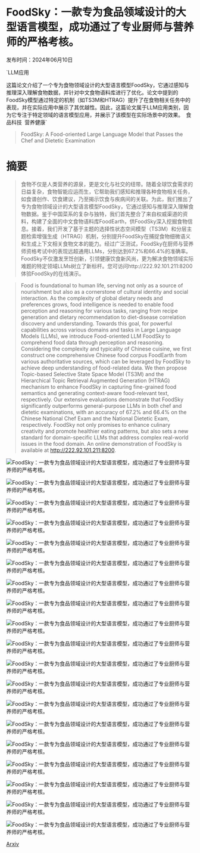 # FoodSky：一款专为食品领域设计的大型语言模型，成功通过了专业厨师与营养师的严格考核。

发布时间：2024年06月10日

`LLM应用

这篇论文介绍了一个专为食物领域设计的大型语言模型FoodSky，它通过感知与推理深入理解食物数据，并针对中文食物语料库进行了优化。论文中提到的FoodSky模型通过特定的机制（如TS3M和HTRAG）提升了在食物相关任务中的表现，并在实际应用中展示了其优越性。因此，这篇论文属于LLM应用类别，因为它专注于特定领域的语言模型应用，并展示了该模型在实际场景中的效果。` `食品科技` `营养健康`

> FoodSky: A Food-oriented Large Language Model that Passes the Chef and Dietetic Examination

# 摘要

> 食物不仅是人类营养的源泉，更是文化与社交的纽带。随着全球饮食需求的日益复杂，食物智能应运而生，它帮助我们感知和推理各种食物相关任务，如食谱创作、饮食建议，乃至揭示饮食与疾病间的关联。为此，我们推出了专为食物领域设计的大型语言模型FoodSky，它通过感知与推理深入理解食物数据。鉴于中国菜系的复杂与独特，我们首先整合了来自权威渠道的资料，构建了全面的中文食物语料库FoodEarth，供FoodSky深入挖掘食物信息。接着，我们开发了基于主题的选择性状态空间模型（TS3M）和分层主题检索增强生成（HTRAG）机制，分别提升FoodSky在捕捉食物细微语义和生成上下文相关食物文本的能力。经过广泛测试，FoodSky在厨师与营养师资格考试中的表现远超通用LLMs，分别达到67.2%和66.4%的准确率。FoodSky不仅激发烹饪创新，引领健康饮食新风尚，更为解决食物领域实际难题的特定领域LLMs树立了新标杆。您可访问http://222.92.101.211:8200体验FoodSky的在线演示。

> Food is foundational to human life, serving not only as a source of nourishment but also as a cornerstone of cultural identity and social interaction. As the complexity of global dietary needs and preferences grows, food intelligence is needed to enable food perception and reasoning for various tasks, ranging from recipe generation and dietary recommendation to diet-disease correlation discovery and understanding. Towards this goal, for powerful capabilities across various domains and tasks in Large Language Models (LLMs), we introduce Food-oriented LLM FoodSky to comprehend food data through perception and reasoning. Considering the complexity and typicality of Chinese cuisine, we first construct one comprehensive Chinese food corpus FoodEarth from various authoritative sources, which can be leveraged by FoodSky to achieve deep understanding of food-related data. We then propose Topic-based Selective State Space Model (TS3M) and the Hierarchical Topic Retrieval Augmented Generation (HTRAG) mechanism to enhance FoodSky in capturing fine-grained food semantics and generating context-aware food-relevant text, respectively. Our extensive evaluations demonstrate that FoodSky significantly outperforms general-purpose LLMs in both chef and dietetic examinations, with an accuracy of 67.2% and 66.4% on the Chinese National Chef Exam and the National Dietetic Exam, respectively. FoodSky not only promises to enhance culinary creativity and promote healthier eating patterns, but also sets a new standard for domain-specific LLMs that address complex real-world issues in the food domain. An online demonstration of FoodSky is available at http://222.92.101.211:8200.

![FoodSky：一款专为食品领域设计的大型语言模型，成功通过了专业厨师与营养师的严格考核。](../../../paper_images/2406.10261/introduction.png)

![FoodSky：一款专为食品领域设计的大型语言模型，成功通过了专业厨师与营养师的严格考核。](../../../paper_images/2406.10261/x1.png)

![FoodSky：一款专为食品领域设计的大型语言模型，成功通过了专业厨师与营养师的严格考核。](../../../paper_images/2406.10261/data_source.png)

![FoodSky：一款专为食品领域设计的大型语言模型，成功通过了专业厨师与营养师的严格考核。](../../../paper_images/2406.10261/x2.png)

![FoodSky：一款专为食品领域设计的大型语言模型，成功通过了专业厨师与营养师的严格考核。](../../../paper_images/2406.10261/topics.png)

![FoodSky：一款专为食品领域设计的大型语言模型，成功通过了专业厨师与营养师的严格考核。](../../../paper_images/2406.10261/method.png)

![FoodSky：一款专为食品领域设计的大型语言模型，成功通过了专业厨师与营养师的严格考核。](../../../paper_images/2406.10261/x3.png)

![FoodSky：一款专为食品领域设计的大型语言模型，成功通过了专业厨师与营养师的严格考核。](../../../paper_images/2406.10261/x4.png)

![FoodSky：一款专为食品领域设计的大型语言模型，成功通过了专业厨师与营养师的严格考核。](../../../paper_images/2406.10261/x5.png)

![FoodSky：一款专为食品领域设计的大型语言模型，成功通过了专业厨师与营养师的严格考核。](../../../paper_images/2406.10261/teenager.png)

![FoodSky：一款专为食品领域设计的大型语言模型，成功通过了专业厨师与营养师的严格考核。](../../../paper_images/2406.10261/cook.png)

![FoodSky：一款专为食品领域设计的大型语言模型，成功通过了专业厨师与营养师的严格考核。](../../../paper_images/2406.10261/infant.png)

![FoodSky：一款专为食品领域设计的大型语言模型，成功通过了专业厨师与营养师的严格考核。](../../../paper_images/2406.10261/sportspeople.png)

![FoodSky：一款专为食品领域设计的大型语言模型，成功通过了专业厨师与营养师的严格考核。](../../../paper_images/2406.10261/elderly.png)

![FoodSky：一款专为食品领域设计的大型语言模型，成功通过了专业厨师与营养师的严格考核。](../../../paper_images/2406.10261/healthcareworker.png)

![FoodSky：一款专为食品领域设计的大型语言模型，成功通过了专业厨师与营养师的严格考核。](../../../paper_images/2406.10261/disease.png)

![FoodSky：一款专为食品领域设计的大型语言模型，成功通过了专业厨师与营养师的严格考核。](../../../paper_images/2406.10261/mentalworker.png)

![FoodSky：一款专为食品领域设计的大型语言模型，成功通过了专业厨师与营养师的严格考核。](../../../paper_images/2406.10261/manualworker.png)

![FoodSky：一款专为食品领域设计的大型语言模型，成功通过了专业厨师与营养师的严格考核。](../../../paper_images/2406.10261/pregnant.png)

[Arxiv](https://arxiv.org/abs/2406.10261)